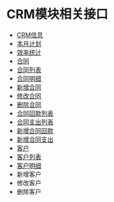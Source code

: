 # CRM模块相关接口
* [CRM信息](./crm/crminfo.md)
 * [本月计划](./crm/crminfo.md)
 * [效率统计](./crm/crminfo.md)
* [合同](./crm/contracts.md)
 * [合同列表](./crm/contracts.md)
 * [合同明细](./crm/contracts.md)
 * [新增合同](./crm/contracts.md)
 * [修改合同](./crm/contracts.md)
 * [删除合同](./crm/contracts.md)
 * [合同回款列表](./crm/contracts.md)
 * [合同支出列表](./crm/contracts.md)
 * [新增合同回款](./crm/contracts.md)
 * [新增合同支出](./crm/contracts.md)
* [客户](./crm/customers.md)
 * [客户列表](./crm/customers.md)
 * [客户明细](./crm/customers.md)
 * 新增客户
 * 修改客户
 * 删除客户